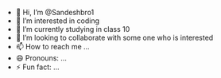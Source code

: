 - 👋 Hi, I’m @Sandeshbro1
- 👀 I’m interested in coding
- 🌱 I’m currently studying in class 10
- 💞️ I’m looking to collaborate with some one who is interested 
- 📫 How to reach me ...
- 😄 Pronouns: ...
- ⚡ Fun fact: ...

<!---
Sandeshbro1/Sandeshbro1 is a ✨ special ✨ repository because its `README.md` (this file) appears on your GitHub profile.
You can click the Preview link to take a look at your changes.
--->
